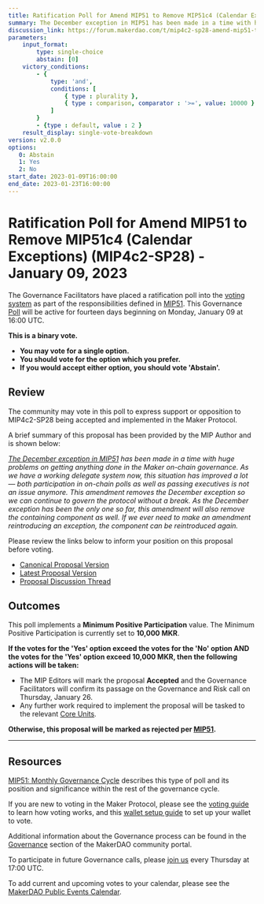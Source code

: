 ```yaml
---
title: Ratification Poll for Amend MIP51 to Remove MIP51c4 (Calendar Exceptions) (MIP4c2-SP28) - January 9, 2023
summary: The December exception in MIP51 has been made in a time with huge problems on getting anything done in the Maker on-chain governance. As we have a working delegate system now, this situation has improved a lot. This amendment removes the December exception so we can continue to govern the protocol without a break
discussion_link: https://forum.makerdao.com/t/mip4c2-sp28-amend-mip51-to-remove-mip51c4-calendar-exceptions/18675
parameters:
    input_format:
        type: single-choice
        abstain: [0]
    victory_conditions:
        - {
            type: 'and',
            conditions: [
                { type : plurality },
                { type : comparison, comparator : '>=', value: 10000 }
            ]
        }
        - {type : default, value : 2 }
    result_display: single-vote-breakdown
version: v2.0.0
options:
   0: Abstain
   1: Yes
   2: No
start_date: 2023-01-09T16:00:00
end_date: 2023-01-23T16:00:00
---
```

# Ratification Poll for Amend MIP51 to Remove MIP51c4 (Calendar Exceptions) (MIP4c2-SP28) - January 09, 2023

The Governance Facilitators have placed a ratification poll into the [voting system](https://vote.makerdao.com/polling) as part of the responsibilities defined in [MIP51](https://mips.makerdao.com/mips/details/MIP51). This Governance [Poll](https://community-development.makerdao.com/en/learn/governance/on-chain-gov) will be active for fourteen days beginning on Monday, January 09 at 16:00 UTC.

**This is a binary vote.**
- **You may vote for a single option.**
- **You should vote for the option which you prefer.**
- **If you would accept either option, you should vote 'Abstain'.**

## Review

The community may vote in this poll to express support or opposition to MIP4c2-SP28 being accepted and implemented in the Maker Protocol.

A brief summary of this proposal has been provided by the MIP Author and is shown below:

*[The December exception in MIP51](https://mips.makerdao.com/mips/details/MIP51#MIP51c4) has been made in a time with huge problems on getting anything done in the Maker on-chain governance. As we have a working delegate system now, this situation has improved a lot — both participation in on-chain polls as well as passing executives is not an issue anymore. This amendment removes the December exception so we can continue to govern the protocol without a break. As the December exception has been the only one so far, this amendment will also remove the containing component as well. If we ever need to make an amendment reintroducing an exception, the component can be reintroduced again.*

Please review the links below to inform your position on this proposal before voting.
* [Canonical Proposal Version](https://github.com/makerdao/mips/blob/3d688e49c06b961dc890404a11624270af6aa02d/MIP4/MIP4c2-Subproposals/MIP4c2-SP28.md)
* [Latest Proposal Version](https://mips.makerdao.com/mips/details/MIP4c2SP28)
* [Proposal Discussion Thread](https://forum.makerdao.com/t/mip4c2-sp28-amend-mip51-to-remove-mip51c4-calendar-exceptions/18675)

## Outcomes

This poll implements a **Minimum Positive Participation** value. The Minimum Positive Participation is currently set to **10,000 MKR**.

**If the votes for the 'Yes' option exceed the votes for the 'No' option AND the votes for the 'Yes' option exceed 10,000 MKR, then the following actions will be taken:**
* The MIP Editors will mark the proposal **Accepted** and the Governance Facilitators will confirm its passage on the Governance and Risk call on Thursday, January 26.
* Any further work required to implement the proposal will be tasked to the relevant [Core Units](https://mips.makerdao.com/mips/details/MIP38#mip38c2-core-unit-state).

**Otherwise, this proposal will be marked as rejected per [MIP51](https://mips.makerdao.com/mips/details/MIP51#mip51c2-ratification-poll).**

---

## Resources

[MIP51: Monthly Governance Cycle](https://mips.makerdao.com/mips/details/MIP51) describes this type of poll and its position and significance within the rest of the governance cycle.

If you are new to voting in the Maker Protocol, please see the [voting guide](https://community-development.makerdao.com/en/learn/governance/how-voting-works/) to learn how voting works, and this [wallet setup guide](https://community-development.makerdao.com/en/learn/governance/voting-setup/) to set up your wallet to vote.

Additional information about the Governance process can be found in the [Governance](https://community-development.makerdao.com/en/learn/governance) section of the MakerDAO community portal.

To participate in future Governance calls, please [join us](https://github.com/makerdao/community/tree/master/governance/governance-and-risk-meetings) every Thursday at 17:00 UTC.

To add current and upcoming votes to your calendar, please see the [MakerDAO Public Events Calendar](https://calendar.google.com/calendar/embed?src=makerdao.com_3efhm2ghipksegl009ktniomdk%40group.calendar.google.com&ctz=UTC&mode=week&showCalendars=0&showPrint=0).

